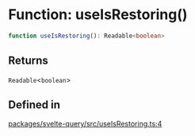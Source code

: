 # Function: useIsRestoring()

```ts
function useIsRestoring(): Readable<boolean>
```

## Returns

`Readable`\<`boolean`\>

## Defined in

[packages/svelte-query/src/useIsRestoring.ts:4](https://github.com/TanStack/query/blob/81ca3332486f7b98502d4f5ea50588d88a80f59b/packages/svelte-query/src/useIsRestoring.ts#L4)
